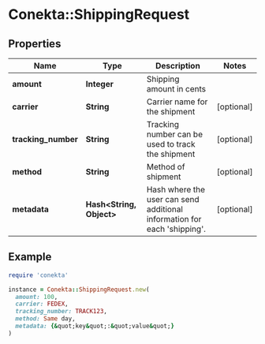 # Conekta::ShippingRequest

## Properties

| Name | Type | Description | Notes |
| ---- | ---- | ----------- | ----- |
| **amount** | **Integer** | Shipping amount in cents |  |
| **carrier** | **String** | Carrier name for the shipment | [optional] |
| **tracking_number** | **String** | Tracking number can be used to track the shipment | [optional] |
| **method** | **String** | Method of shipment | [optional] |
| **metadata** | **Hash&lt;String, Object&gt;** | Hash where the user can send additional information for each &#39;shipping&#39;. | [optional] |

## Example

```ruby
require 'conekta'

instance = Conekta::ShippingRequest.new(
  amount: 100,
  carrier: FEDEX,
  tracking_number: TRACK123,
  method: Same day,
  metadata: {&quot;key&quot;:&quot;value&quot;}
)
```

